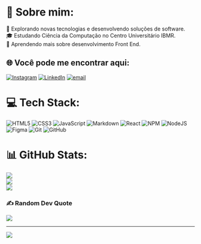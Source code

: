 # 💯 Sobre mim:
🤔 Explorando novas tecnologias e desenvolvendo soluções de software.<br>🎓 Estudando Ciência da Computação no Centro Universitário IBMR.<br>🌱 Aprendendo mais sobre desenvolvimento Front End.


## 🌐 Você pode me encontrar aqui:
[![Instagram](https://img.shields.io/badge/Instagram-%23E4405F.svg?logo=Instagram&logoColor=white)](https://instagram.com/junior.joel27) [![LinkedIn](https://img.shields.io/badge/LinkedIn-%230077B5.svg?logo=linkedin&logoColor=white)](https://linkedin.com/in/joelviana27) [![email](https://img.shields.io/badge/Email-D14836?logo=gmail&logoColor=white)](mailto:joelviana250@gmail.com) 

# 💻 Tech Stack:
![HTML5](https://img.shields.io/badge/html5-%23E34F26.svg?style=for-the-badge&logo=html5&logoColor=white) ![CSS3](https://img.shields.io/badge/css3-%231572B6.svg?style=for-the-badge&logo=css3&logoColor=white) ![JavaScript](https://img.shields.io/badge/javascript-%23323330.svg?style=for-the-badge&logo=javascript&logoColor=%23F7DF1E) ![Markdown](https://img.shields.io/badge/markdown-%23000000.svg?style=for-the-badge&logo=markdown&logoColor=white) ![React](https://img.shields.io/badge/react-%2320232a.svg?style=for-the-badge&logo=react&logoColor=%2361DAFB) ![NPM](https://img.shields.io/badge/NPM-%23CB3837.svg?style=for-the-badge&logo=npm&logoColor=white) ![NodeJS](https://img.shields.io/badge/node.js-6DA55F?style=for-the-badge&logo=node.js&logoColor=white) ![Figma](https://img.shields.io/badge/figma-%23F24E1E.svg?style=for-the-badge&logo=figma&logoColor=white) ![Git](https://img.shields.io/badge/git-%23F05033.svg?style=for-the-badge&logo=git&logoColor=white) ![GitHub](https://img.shields.io/badge/github-%23121011.svg?style=for-the-badge&logo=github&logoColor=white)
# 📊 GitHub Stats:
![](https://github-readme-stats.vercel.app/api?username=JoelJR27&theme=dark&hide_border=false&include_all_commits=true&count_private=false)<br/>
![](https://nirzak-streak-stats.vercel.app/?user=JoelJR27&theme=dark&hide_border=false)<br/>
![](https://github-readme-stats.vercel.app/api/top-langs/?username=JoelJR27&theme=dark&hide_border=false&include_all_commits=true&count_private=false&layout=compact)

### ✍️ Random Dev Quote
![](https://quotes-github-readme.vercel.app/api?type=horizontal&theme=gruvbox)

---
[![](https://visitcount.itsvg.in/api?id=JoelJR27&icon=1&color=0)](https://visitcount.itsvg.in)
